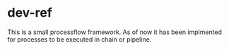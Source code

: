 # dev-ref
This is a small processflow framework. As of now it has been implmented for processes to be executed in chain or pipeline.
